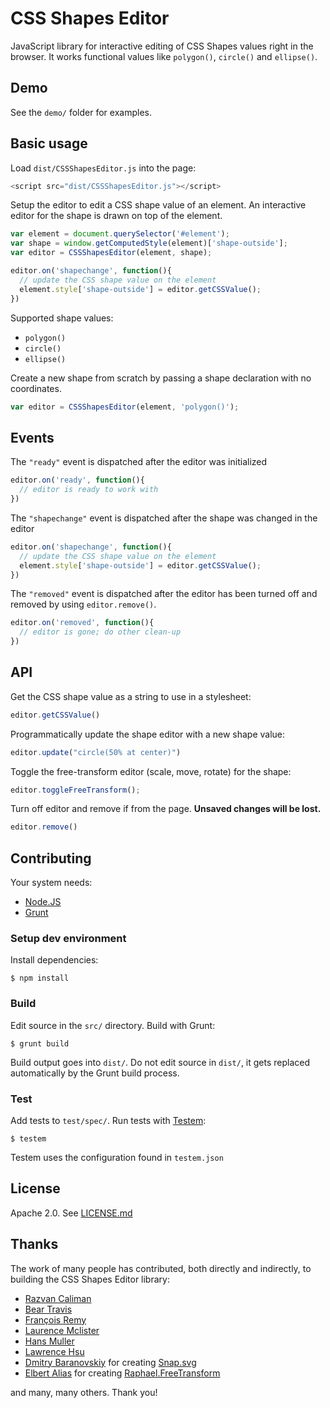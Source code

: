 # CSS Shapes Editor

JavaScript library for interactive editing of CSS Shapes values right in the browser. It works functional values like `polygon()`, `circle()` and `ellipse()`.

## Demo

See the `demo/` folder for examples.

## Basic usage

Load `dist/CSSShapesEditor.js` into the page:

```js
<script src="dist/CSSShapesEditor.js"></script>
```

Setup the editor to edit a CSS shape value of an element. An interactive editor for the shape is drawn on top of the element.

```js
var element = document.querySelector('#element');
var shape = window.getComputedStyle(element)['shape-outside'];
var editor = CSSShapesEditor(element, shape);

editor.on('shapechange', function(){
  // update the CSS shape value on the element
  element.style['shape-outside'] = editor.getCSSValue();
})
```


Supported shape values:

 - `polygon()`
 - `circle()`
 - `ellipse()`

Create a new shape from scratch by passing a shape declaration with no coordinates.

```js
var editor = CSSShapesEditor(element, 'polygon()');
```

## Events

The `"ready"` event is dispatched after the editor was initialized

```js
editor.on('ready', function(){
  // editor is ready to work with
})
```

The `"shapechange"` event is dispatched after the shape was changed in the editor

```js
editor.on('shapechange', function(){
  // update the CSS shape value on the element
  element.style['shape-outside'] = editor.getCSSValue();
})
```

The `"removed"` event is dispatched after the editor has been turned off and removed by using `editor.remove()`.

```js
editor.on('removed', function(){
  // editor is gone; do other clean-up
})
```

## API  

Get the CSS shape value as a string to use in a stylesheet:

```js
editor.getCSSValue()
```

Programmatically update the shape editor with a new shape value:

```js
editor.update("circle(50% at center)")
```

Toggle the free-transform editor (scale, move, rotate) for the shape:

```js
editor.toggleFreeTransform();
```

Turn off editor and remove if from the page. **Unsaved changes will be lost.**

```js
editor.remove()
```

## Contributing

Your system needs:

  - [Node.JS](http://nodejs.org/)
  - [Grunt](http://gruntjs.com/)

### Setup dev environment

Install dependencies:

    $ npm install

### Build

Edit source in the `src/` directory. Build with Grunt:

    $ grunt build

Build output goes into `dist/`. Do not edit source in `dist/`, it gets replaced automatically by the Grunt build process.

### Test

Add tests to `test/spec/`. Run tests with [Testem](https://github.com/airportyh/testem):

    $ testem

Testem uses the configuration found in `testem.json`

## License

Apache 2.0. See [LICENSE.md](./LICENSE.md)

## Thanks

The work of many people has contributed, both directly and indirectly, to building the CSS Shapes Editor library:

- [Razvan Caliman](https://github.com/oslego)
- [Bear Travis](https://github.com/betravis)
- [François Remy](https://github.com/FremyCompany)
- [Laurence Mclister](https://github.com/lmclister)
- [Hans Muller](https://github.com/hansmuller)
- [Lawrence Hsu](https://github.com/larz0)
- [Dmitry Baranovskiy](https://github.com/DmitryBaranovskiy) for creating [Snap.svg](http://snapsvg.io/)
- [Elbert Alias](https://github.com/elbertf) for creating [Raphael.FreeTransform ](https://github.com/ElbertF/Raphael.FreeTransform)

and many, many others. Thank you!
